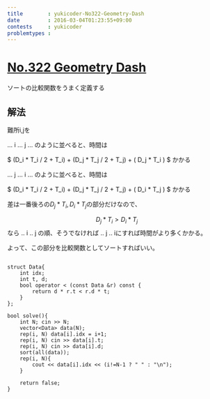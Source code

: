 ```yaml
---
title        : yukicoder-No322-Geometry-Dash
date         : 2016-03-04T01:23:55+09:00
contests     : yukicoder
problemtypes :
---
```


# [No.322 Geometry Dash](http://yukicoder.me/problems/884)

ソートの比較関数をうまく定義する

<!--more-->

## 解法

難所i,jを

... i ... j ... のように並べると、時間は

$ (D_i * T_i / 2 + T_i) + (D_j * T_j / 2 + T_j) + ( D_j * T_i ) $ かかる

... j ... i ... のように並べると、時間は

$ (D_i * T_i / 2 + T_i) + (D_j * T_j / 2 + T_j) + ( D_i * T_j ) $ かかる

差は一番後ろの$D_j*T_i, D_i*T_j$の部分だけなので、

$$ D_j * T_i > D_i * T_j $$ なら .. i .. j の順、そうでなければ .. j .. iにすれば時間がより多くかかる。

よって、この部分を比較関数としてソートすればいい。



~~~

struct Data{
    int idx;
    int t, d;
    bool operator < (const Data &r) const {
        return d * r.t < r.d * t;
    }
};

bool solve(){
    int N; cin >> N;
    vector<Data> data(N);
    rep(i, N) data[i].idx = i+1;
    rep(i, N) cin >> data[i].t;
    rep(i, N) cin >> data[i].d;
    sort(all(data));
    rep(i, N){
        cout << data[i].idx << (i!=N-1 ? " " : "\n");
    }
    
    return false;
}

~~~